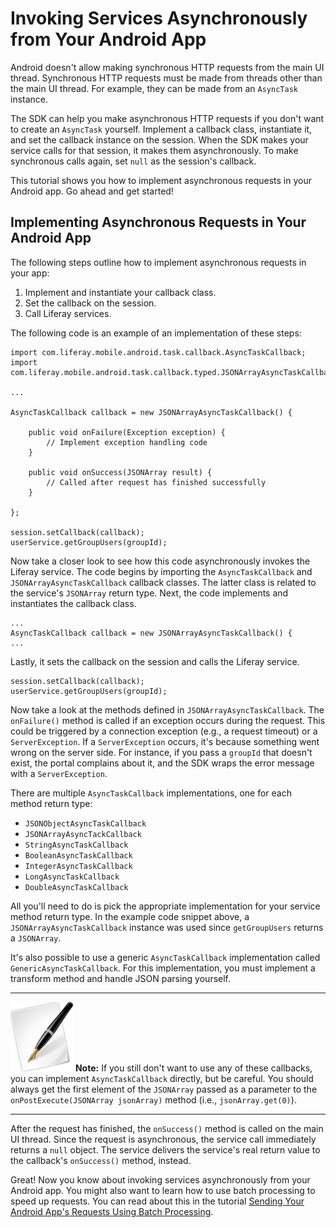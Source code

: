 # Invoking Services Asynchronously from Your Android App 

Android doesn't allow making synchronous HTTP requests from the main UI thread.
Synchronous HTTP requests must be made from threads other than the main UI
thread. For example, they can be made from an `AsyncTask` instance. 

The SDK can help you make asynchronous HTTP requests if you don't want to create
an `AsyncTask` yourself. Implement a callback class, instantiate it, and set the
callback instance on the session. When the SDK makes your service calls for that
session, it makes them asynchronously. To make synchronous calls again, set
`null` as the session's callback. 

This tutorial shows you how to implement asynchronous requests in your Android 
app. Go ahead and get started!

## Implementing Asynchronous Requests in Your Android App 

The following steps outline how to implement asynchronous requests in your app: 

1. Implement and instantiate your callback class.
2. Set the callback on the session.
3. Call Liferay services.

The following code is an example of an implementation of these steps: 

    import com.liferay.mobile.android.task.callback.AsyncTaskCallback;
    import com.liferay.mobile.android.task.callback.typed.JSONArrayAsyncTaskCallback;

    ...

    AsyncTaskCallback callback = new JSONArrayAsyncTaskCallback() {

        public void onFailure(Exception exception) {
            // Implement exception handling code
        }

        public void onSuccess(JSONArray result) {
            // Called after request has finished successfully
        }

    };

    session.setCallback(callback);
    userService.getGroupUsers(groupId);

Now take a closer look to see how this code asynchronously invokes the Liferay 
service. The code begins by importing the `AsyncTaskCallback` and 
`JSONArrayAsyncTaskCallback` callback classes. The latter class is related to 
the service's `JSONArray` return type. Next, the code implements and 
instantiates the callback class.

    ...
    AsyncTaskCallback callback = new JSONArrayAsyncTaskCallback() {
    ...

Lastly, it sets the callback on the session and calls the Liferay service.

    session.setCallback(callback);
    userService.getGroupUsers(groupId);

Now take a look at the methods defined in `JSONArrayAsyncTaskCallback`. The 
`onFailure()` method is called if an exception occurs during the request. This 
could be triggered by a connection exception (e.g., a request timeout) or a
`ServerException`. If a `ServerException` occurs, it's because something went
wrong on the server side. For instance, if you pass a `groupId` that doesn't
exist, the portal complains about it, and the SDK wraps the error message with a
`ServerException`.

There are multiple `AsyncTaskCallback` implementations, one for each method
return type:

- `JSONObjectAsyncTaskCallback`
- `JSONArrayAsyncTackCallback`
- `StringAsyncTaskCallback`
- `BooleanAsyncTaskCallback`
- `IntegerAsyncTaskCallback`
- `LongAsyncTaskCallback`
- `DoubleAsyncTaskCallback`

All you'll need to do is pick the appropriate implementation for your service 
method return type. In the example code snippet above, a 
`JSONArrayAsyncTaskCallback` instance was used since `getGroupUsers` returns a 
`JSONArray`. 

It's also possible to use a generic `AsyncTaskCallback` implementation called
`GenericAsyncTaskCallback`. For this implementation, you must implement a
transform method and handle JSON parsing yourself. 

---

![Note](../../images/tip-pen-paper.png) **Note:** If you still don't want to use
any of these callbacks, you can implement `AsyncTaskCallback` directly, but be
careful. You should always get the first element of the `JSONArray` passed as a
parameter to the `onPostExecute(JSONArray jsonArray)` method (i.e.,
`jsonArray.get(0)`).

---

After the request has finished, the `onSuccess()` method is called on the main
UI thread. Since the request is asynchronous, the service call immediately
returns a `null` object. The service delivers the service's real return value to
the callback's `onSuccess()` method, instead. 

Great! Now you know about invoking services asynchronously from your Android 
app. You might also want to learn how to use batch processing to speed up 
requests. You can read about this in the tutorial 
[Sending Your Android App's Requests Using Batch Processing](https://www-ldn.liferay.com/develop/tutorials/-/knowledge_base/app-requests-batch-processing-android-lp-6-2-develop-tutorial).

